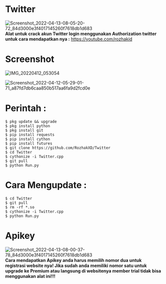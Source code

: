 # Twitter

![Screenshot_2022-04-13-08-05-20-72_84d3000e3f4017145260f7618db1d683](https://user-images.githubusercontent.com/65714340/163078914-9ec9fc65-8448-459e-a527-9a914b04a1b3.png)
**Alat untuk crack akun Twitter login menggunakan Authorization twitter untuk cara mendapatkan nya :** https://youtube.com/rozhakid

# Screenshot
![IMG_20220412_053054](https://user-images.githubusercontent.com/65714340/163077300-f78594ef-6e38-404c-bff0-5529c87bface.jpg)

![Screenshot_2022-04-12-05-29-01-71_a87fd7db6caa850b517aa6fa9d2fcd0e](https://user-images.githubusercontent.com/65714340/163077389-c4c38650-f986-471e-b7ec-dfd9ef79b5c3.png)

# Perintah : 
    $ pkg update && upgrade
    $ pkg install python
    $ pkg install git
    $ pip install requests
    $ pip install cython
    $ pip install futures
    $ git clone https://github.com/RozhakXD/Twitter
    $ cd Twitter
    $ cythonize -i Twitter.cpp
    $ git pull
    $ python Run.py
# Cara Mengupdate : 
    $ cd Twitter
    $ git pull
    $ rm -rf *.so
    $ cythonize -i Twitter.cpp
    $ python Run.py
# Apikey

![Screenshot_2022-04-13-08-00-37-78_84d3000e3f4017145260f7618db1d683](https://user-images.githubusercontent.com/65714340/163078518-ad96df86-6d5d-4c06-8138-b5e20889e573.png)
**Cara mendapatkan Apikey anda harus memilih nomor dua untuk registrasi website nya! Jika sudah anda memiliki nomor satu untuk upgrade ke Premium atau langsung di websitenya member trial tidak bisa menggunakan alat ini!!!**
